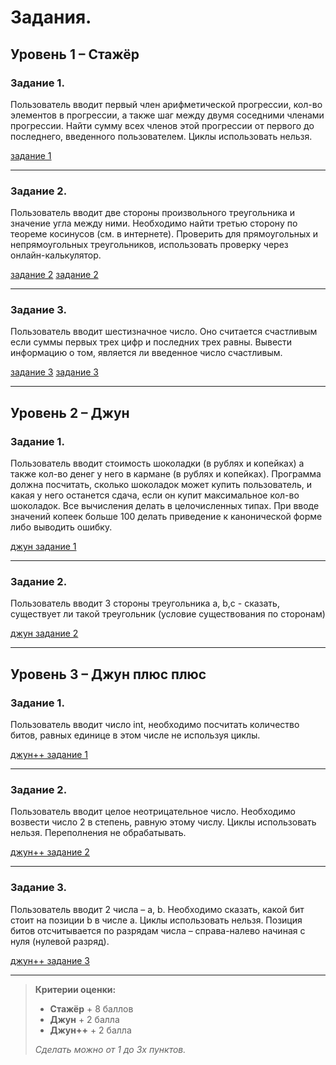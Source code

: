 # Задания.
## Уровень 1 – Стажёр
### Задание 1.
Пользователь вводит первый член арифметической прогрессии, 
кол-во элементов в прогрессии, а также шаг между двумя соседними 
членами прогрессии. Найти сумму всех членов этой прогрессии от 
первого до последнего, введенного пользователем. Циклы использовать нельзя.

[задание 1](img/intern_task1.png)

---

### Задание 2. 
Пользователь вводит две стороны произвольного треугольника и 
значение угла между ними. Необходимо найти третью сторону по 
теореме косинусов (см. в интернете). Проверить для прямоугольных 
и непрямоугольных треугольников, использовать проверку через онлайн-калькулятор.

[задание 2](img/intern_task2.1.png)
[задание 2](img/intern_task2.2.png)

---

### Задание 3. 
Пользователь вводит шестизначное число. Оно считается счастливым если 
суммы первых трех цифр и последних трех равны. Вывести информацию о том,
является ли введенное число счастливым.

[задание 3](img/intern_task3.1.png)
[задание 3](img/intern_task3.2.png)

---

## Уровень 2 – Джун
### Задание 1.
Пользователь вводит стоимость шоколадки (в рублях и копейках) а также 
кол-во денег у него в кармане (в рублях и копейках). Программа должна 
посчитать, сколько шоколадок может купить пользователь, и какая у него 
останется сдача, если он купит максимальное кол-во шоколадок. Все вычисления 
делать в целочисленных типах. При вводе значений копеек больше 100 делать 
приведение к канонической форме либо выводить ошибку.

[джун задание 1](img/junior_task1.png)

---

### Задание 2. 
Пользователь вводит 3 стороны треугольника a, b,c - сказать, существует ли
такой треугольник (условие существования по сторонам)

[джун задание 2](img/junior_task2.png)

---

## Уровень 3 – Джун плюс плюс
### Задание 1.
Пользователь вводит число int, необходимо посчитать количество битов, равных
единице в этом числе не используя циклы.

[джун++ задание 1](img/junPlus_task1.png)

---

### Задание 2.
Пользователь вводит целое неотрицательное число.  Необходимо возвести число 2 
в степень, равную этому числу. Циклы использовать нельзя. Переполнения не обрабатывать.

[джун++ задание 2](img/junPlus_task2.png)

---

### Задание 3.
Пользователь вводит 2 числа – a, b. Необходимо сказать, какой бит стоит на позиции
b в числе a. Циклы использовать нельзя. Позиция битов отсчитывается по разрядам 
числа – справа-налево начиная с нуля (нулевой разряд).

[джун++ задание 3](img/junPlus_task3.png)

---

> **Критерии оценки:**
> 
> - **Стажёр** + 8 баллов
> - **Джун** + 2 балла
> - **Джун++** + 2 балла
> 
> _Сделать можно от 1 до 3х пунктов._
